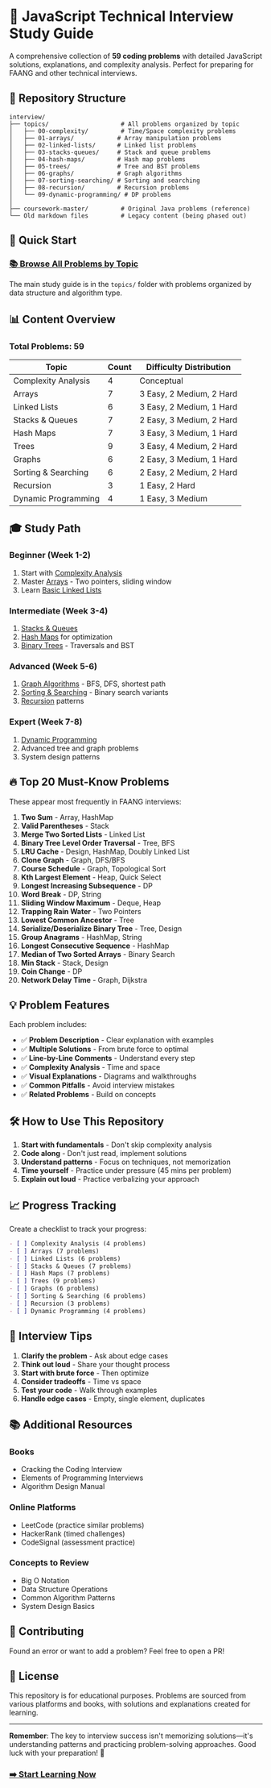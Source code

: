 # 🚀 JavaScript Technical Interview Study Guide

A comprehensive collection of **59 coding problems** with detailed JavaScript solutions, explanations, and complexity analysis. Perfect for preparing for FAANG and other technical interviews.

## 📁 Repository Structure

```
interview/
├── topics/                    # All problems organized by topic
│   ├── 00-complexity/         # Time/Space complexity problems
│   ├── 01-arrays/            # Array manipulation problems
│   ├── 02-linked-lists/      # Linked list problems
│   ├── 03-stacks-queues/     # Stack and queue problems
│   ├── 04-hash-maps/         # Hash map problems
│   ├── 05-trees/             # Tree and BST problems
│   ├── 06-graphs/            # Graph algorithms
│   ├── 07-sorting-searching/ # Sorting and searching
│   ├── 08-recursion/         # Recursion problems
│   └── 09-dynamic-programming/ # DP problems
│
├── coursework-master/         # Original Java problems (reference)
└── Old markdown files         # Legacy content (being phased out)
```

## 🎯 Quick Start

### [📚 Browse All Problems by Topic](topics/)

The main study guide is in the `topics/` folder with problems organized by data structure and algorithm type.

## 📊 Content Overview

### Total Problems: 59

| Topic | Count | Difficulty Distribution |
|-------|-------|------------------------|
| Complexity Analysis | 4 | Conceptual |
| Arrays | 7 | 3 Easy, 2 Medium, 2 Hard |
| Linked Lists | 6 | 3 Easy, 2 Medium, 1 Hard |
| Stacks & Queues | 7 | 2 Easy, 3 Medium, 2 Hard |
| Hash Maps | 7 | 3 Easy, 3 Medium, 1 Hard |
| Trees | 9 | 3 Easy, 4 Medium, 2 Hard |
| Graphs | 6 | 2 Easy, 3 Medium, 1 Hard |
| Sorting & Searching | 6 | 2 Easy, 2 Medium, 2 Hard |
| Recursion | 3 | 1 Easy, 2 Hard |
| Dynamic Programming | 4 | 1 Easy, 3 Medium |

## 🎓 Study Path

### Beginner (Week 1-2)
1. Start with [Complexity Analysis](topics/00-complexity/)
2. Master [Arrays](topics/01-arrays/) - Two pointers, sliding window
3. Learn [Basic Linked Lists](topics/02-linked-lists/)

### Intermediate (Week 3-4)
1. [Stacks & Queues](topics/03-stacks-queues/)
2. [Hash Maps](topics/04-hash-maps/) for optimization
3. [Binary Trees](topics/05-trees/) - Traversals and BST

### Advanced (Week 5-6)
1. [Graph Algorithms](topics/06-graphs/) - BFS, DFS, shortest path
2. [Sorting & Searching](topics/07-sorting-searching/) - Binary search variants
3. [Recursion](topics/08-recursion/) patterns

### Expert (Week 7-8)
1. [Dynamic Programming](topics/09-dynamic-programming/)
2. Advanced tree and graph problems
3. System design patterns

## 🔥 Top 20 Must-Know Problems

These appear most frequently in FAANG interviews:

1. **Two Sum** - Array, HashMap
2. **Valid Parentheses** - Stack
3. **Merge Two Sorted Lists** - Linked List
4. **Binary Tree Level Order Traversal** - Tree, BFS
5. **LRU Cache** - Design, HashMap, Doubly Linked List
6. **Clone Graph** - Graph, DFS/BFS
7. **Course Schedule** - Graph, Topological Sort
8. **Kth Largest Element** - Heap, Quick Select
9. **Longest Increasing Subsequence** - DP
10. **Word Break** - DP, String
11. **Sliding Window Maximum** - Deque, Heap
12. **Trapping Rain Water** - Two Pointers
13. **Lowest Common Ancestor** - Tree
14. **Serialize/Deserialize Binary Tree** - Tree, Design
15. **Group Anagrams** - HashMap, String
16. **Longest Consecutive Sequence** - HashMap
17. **Median of Two Sorted Arrays** - Binary Search
18. **Min Stack** - Stack, Design
19. **Coin Change** - DP
20. **Network Delay Time** - Graph, Dijkstra

## 💡 Problem Features

Each problem includes:
- ✅ **Problem Description** - Clear explanation with examples
- ✅ **Multiple Solutions** - From brute force to optimal
- ✅ **Line-by-Line Comments** - Understand every step
- ✅ **Complexity Analysis** - Time and space
- ✅ **Visual Explanations** - Diagrams and walkthroughs
- ✅ **Common Pitfalls** - Avoid interview mistakes
- ✅ **Related Problems** - Build on concepts

## 🛠️ How to Use This Repository

1. **Start with fundamentals** - Don't skip complexity analysis
2. **Code along** - Don't just read, implement solutions
3. **Understand patterns** - Focus on techniques, not memorization
4. **Time yourself** - Practice under pressure (45 mins per problem)
5. **Explain out loud** - Practice verbalizing your approach

## 📈 Progress Tracking

Create a checklist to track your progress:

```markdown
- [ ] Complexity Analysis (4 problems)
- [ ] Arrays (7 problems)
- [ ] Linked Lists (6 problems)
- [ ] Stacks & Queues (7 problems)
- [ ] Hash Maps (7 problems)
- [ ] Trees (9 problems)
- [ ] Graphs (6 problems)
- [ ] Sorting & Searching (6 problems)
- [ ] Recursion (3 problems)
- [ ] Dynamic Programming (4 problems)
```

## 🎯 Interview Tips

1. **Clarify the problem** - Ask about edge cases
2. **Think out loud** - Share your thought process
3. **Start with brute force** - Then optimize
4. **Consider tradeoffs** - Time vs space
5. **Test your code** - Walk through examples
6. **Handle edge cases** - Empty, single element, duplicates

## 📚 Additional Resources

### Books
- Cracking the Coding Interview
- Elements of Programming Interviews
- Algorithm Design Manual

### Online Platforms
- LeetCode (practice similar problems)
- HackerRank (timed challenges)
- CodeSignal (assessment practice)

### Concepts to Review
- Big O Notation
- Data Structure Operations
- Common Algorithm Patterns
- System Design Basics

## 🤝 Contributing

Found an error or want to add a problem? Feel free to open a PR!

## 📄 License

This repository is for educational purposes. Problems are sourced from various platforms and books, with solutions and explanations created for learning.

---

**Remember**: The key to interview success isn't memorizing solutions—it's understanding patterns and practicing problem-solving approaches. Good luck with your preparation! 🎉

### [➡️ Start Learning Now](topics/)
